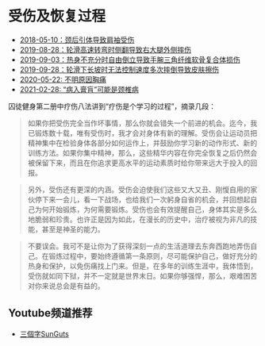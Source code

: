 # 受伤及恢复过程

 - [2018-05-10：颈后引体导致肩袖受伤](180510/)
 - [2019-08-28：轮滑高速转弯时侧翻导致右大腿外侧摔伤](190828/)
 - [2019-09-03：热身不充分时自由倒立导致手腕三角纤维软骨复合体损伤](190903/)
 - [2019-09-28：轮滑下长坡时无法控制速度多次摔倒导致皮肤擦伤](190928/)
 - [2020-05-22: 不明原因胸痛](200522/)
 - [2021-02-28: “病入膏肓”可能是颈椎病](210228/)

囚徒健身第二册中疗伤八法讲到“疗伤是个学习的过程”，摘录几段：

>如果你把受伤完全当作坏事情，那么你就会错失一个前进的机会。迄今，我已锻炼数十载，唯有受伤时，我才会对身体有新的理解。受伤会让运动员把精神集中在检验身体各部分如何运作上，并鼓励你学习新的动作形式、新的训练方法。如果你集中精神，那么，这些精华内容在你完全恢复之后仍然会被保留下来，而且在你追求更高水平的运动素质时给你带来远大于投入的回报。

>另外，受伤还有更深的内涵。受伤会迫使我们这些又大又丑、刚愎自用的家伙停下来一会儿，看一下战场，也给我们一次躬身自省的机会，并回想起自己为何开始锻炼，为何需要锻炼。受伤也会有效提醒自己，身体其实是多么地脆弱和珍贵。也许正是因为如此，在漫长的历史中，治疗被视为非凡的技能，甚至是神圣的能力。

>不要误会。我可不是让你为了获得深刻一点的生活道理去东奔西跑地弄伤自己。在锻炼过程中，要始终遵循第一条原则，尽可能保护自己，做好充分的热身和保护，以免伤痛找上门来。但是，在多年的训练生涯中，我体悟到，受伤就如同下狱，并不一定就是世界末日。如果你够强悍，那么，艰难困苦对你来说总会是有益的。


## Youtube频道推荐

 - [三個字SunGuts](https://www.youtube.com/user/ray123822)
